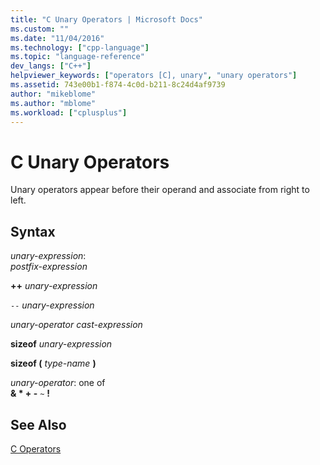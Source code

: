 ```yaml
---
title: "C Unary Operators | Microsoft Docs"
ms.custom: ""
ms.date: "11/04/2016"
ms.technology: ["cpp-language"]
ms.topic: "language-reference"
dev_langs: ["C++"]
helpviewer_keywords: ["operators [C], unary", "unary operators"]
ms.assetid: 743e00b1-f874-4c0d-b211-8c24d4af9739
author: "mikeblome"
ms.author: "mblome"
ms.workload: ["cplusplus"]
---
```

# C Unary Operators
Unary operators appear before their operand and associate from right to left.  
  
## Syntax  
 *unary-expression*:  
 *postfix-expression*  
  
 **++**  *unary-expression*  
  
 `--`  *unary-expression*  
  
 *unary-operator cast-expression*  
  
 **sizeof**  *unary-expression*  
  
 **sizeof (**  *type-name*  **)**  
  
 *unary-operator*: one of  
 **& \* + -** `~` **!**  
  
## See Also  
 [C Operators](../c-language/c-operators.md)